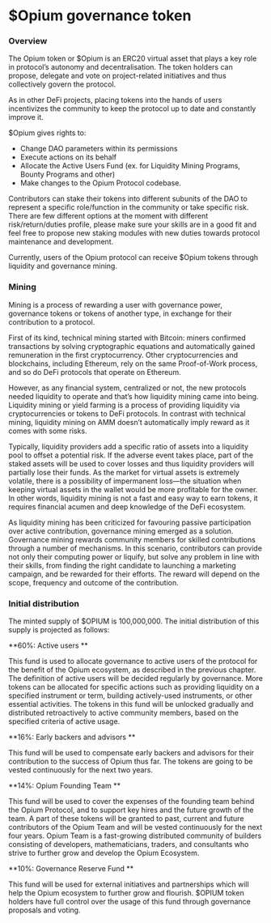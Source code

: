# $Opium governance token

### Overview

The Opium token or $Opium is an ERC20 virtual asset that plays a key role in protocol’s autonomy and decentralisation. The token holders can propose, delegate and vote on project-related initiatives and thus collectively govern the protocol.

As in other DeFi projects, placing tokens into the hands of users incentivizes the community to keep the protocol up to date and constantly improve it.

$Opium gives rights to:&#x20;

* Change DAO parameters within its permissions&#x20;
* Execute actions on its behalf&#x20;
* Allocate the Active Users Fund (ex. for Liquidity Mining Programs, Bounty Programs and other)&#x20;
* Make changes to the Opium Protocol codebase.&#x20;

Contributors can stake their tokens into different subunits of the DAO to represent a specific role/function in the community or take specific risk. There are few different options at the moment with different risk/return/duties profile, please make sure your skills are in a good fit and feel free to propose new staking modules with new duties towards protocol maintenance and development.

Currently, users of the Opium protocol can receive $Opium tokens through liquidity and governance mining.

### Mining

Mining is a process of rewarding a user with governance power, governance tokens or tokens of another type, in exchange for their contribution to a protocol.

First of its kind, technical mining started with Bitcoin: miners confirmed transactions by solving cryptographic equations and automatically gained remuneration in the first cryptocurrency. Other cryptocurrencies and blockchains, including Ethereum, rely on the same Proof-of-Work process, and so do DeFi protocols that operate on Ethereum.

However, as any financial system, centralized or not, the new protocols needed liquidity to operate and that’s how liquidity mining came into being. Liquidity mining or yield farming is a process of providing liquidity via cryptocurrencies or tokens to DeFi protocols. In contrast with technical mining, liquidity mining on AMM doesn’t automatically imply reward as it comes with some risks.

Typically, liquidity providers add a specific ratio of assets into a liquidity pool to offset a potential risk. If the adverse event takes place, part of the staked assets will be used to cover losses and thus liquidity providers will partially lose their funds. As the market for virtual assets is extremely volatile, there is a possibility of impermanent loss—the situation when keeping virtual assets in the wallet would be more profitable for the owner. In other words, liquidity mining is not a fast and easy way to earn tokens, it requires financial acumen and deep knowledge of the DeFi ecosystem.

As liquidity mining has been criticized for favouring passive participation over active contribution, governance mining emerged as a solution. Governance mining rewards community members for skilled contributions through a number of mechanisms. In this scenario, contributors can provide not only their computing power or liquify, but solve any problem in line with their skills, from finding the right candidate to launching a marketing campaign, and be rewarded for their efforts. The reward will depend on the scope, frequency and outcome of the contribution.

### Initial distribution&#x20;

The minted supply of $OPIUM is 100,000,000. The initial distribution of this supply is projected as follows:

**60%: Active users **

This fund is used to allocate governance to active users of the protocol for the benefit of the Opium ecosystem, as described in the previous chapter. The definition of active users will be decided regularly by governance. More tokens can be allocated for specific actions such as providing liquidity on a specified instrument or term, building actively-used instruments, or other essential activities. The tokens in this fund will be unlocked gradually and distributed retroactively to active community members, based on the specified criteria of active usage.

**16%: Early backers and advisors **

This fund will be used to compensate early backers and advisors for their contribution to the success of Opium thus far. The tokens are going to be vested continuously for the next two years.

**14%: Opium Founding Team **

This fund will be used to cover the expenses of the founding team behind the Opium Protocol, and to support key hires and the future growth of the team. A part of these tokens will be granted to past, current and future contributors of the Opium Team and will be vested continuously for the next four years. Opium Team is a fast-growing distributed community of builders consisting of developers, mathematicians, traders, and consultants who strive to further grow and develop the Opium Ecosystem.

**10%: Governance Reserve Fund **

This fund will be used for external initiatives and partnerships which will help the Opium ecosystem to further grow and flourish. $OPIUM token holders have full control over the usage of this fund through governance proposals and voting.

